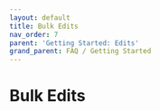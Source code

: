 ```yaml
---
layout: default
title: Bulk Edits
nav_order: 7
parent: 'Getting Started: Edits'
grand_parent: FAQ / Getting Started
---
```


# Bulk Edits
